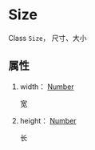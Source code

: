 # Size


Class `Size`， 尺寸、大小


## 属性

1. width： [Number](../types/Number.md)
   
   宽

2. height： [Number](../types/Number.md)

    长